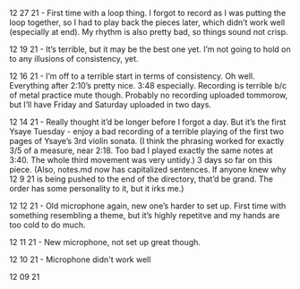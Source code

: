 12 27 21 - First time with a loop thing. I forgot to record as I was putting the loop together, so I had to play back the pieces later, which didn’t work well (especially at end). My rhythm is also pretty bad, so things sound not crisp.

12 19 21 - It’s terrible, but it may be the best one yet. I’m not going to hold on to any illusions of consistency, yet.

12 16 21 - I’m off to a terrible start in terms of consistency. Oh well. Everything after 2:10’s pretty nice. 3:48 especially. Recording is terrible b/c of metal practice mute though. Probably no recording uploaded tommorow, but I’ll have Friday and Saturday uploaded in two days.  

12 14 21 - Really thought it’d be longer before I forgot a day. But it’s the first Ysaye Tuesday - enjoy a bad recording of a terrible playing of the first two pages of Ysaye’s 3rd violin sonata. (I think the phrasing worked for exactly 3/5 of a measure, near 2:18. Too bad I played exactly the same notes at 3:40. The whole third movement was very untidy.) 3 days so far on this piece. (Also, notes.md now has capitalized sentences. If anyone knew why 12 9 21 is being pushed to the end of the directory, that’d be grand. The order has some personality to it, but it irks me.)

12 12 21 - Old microphone again, new one’s harder to set up. First time with something resembling a theme, but it’s highly repetitve and my hands are too cold to do much. 

12 11 21 - New microphone, not set up great though. 

12 10 21 - Microphone didn't work well

12 09 21